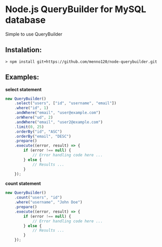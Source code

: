 # Node.js QueryBuilder for MySQL database

Simple to use QueryBuilder

## Instalation:

```
> npm install git+https://github.com/menno120/node-querybuilder.git
```

## Examples:

**select statement**

```js
new QueryBuilder()
	.select("users", ["id", "username", "email"])
	.where("id", 1)
	.andWhere("email", "user@example.com")
	.orWhere("ud", 2)
	.andWhere("email", "user2@example.com")
	.limit(0, 25)
	.orderBy("id", "ASC")
	.orderBy("email", "DESC")
	.prepare()
	.execute((error, result) => {
		if (error !== null) {
			// Error handling code here ...
		} else {
			// Results ...
		}
	});
```

**count statement**

```js
new QueryBuilder()
	.count("users", "id")
	.where("username", "John Doe")
	.prepare()
	.execute((error, result) => {
		if (error !== null) {
			// Error handling code here ...
		} else {
			// Results ...
		}
	});
```
